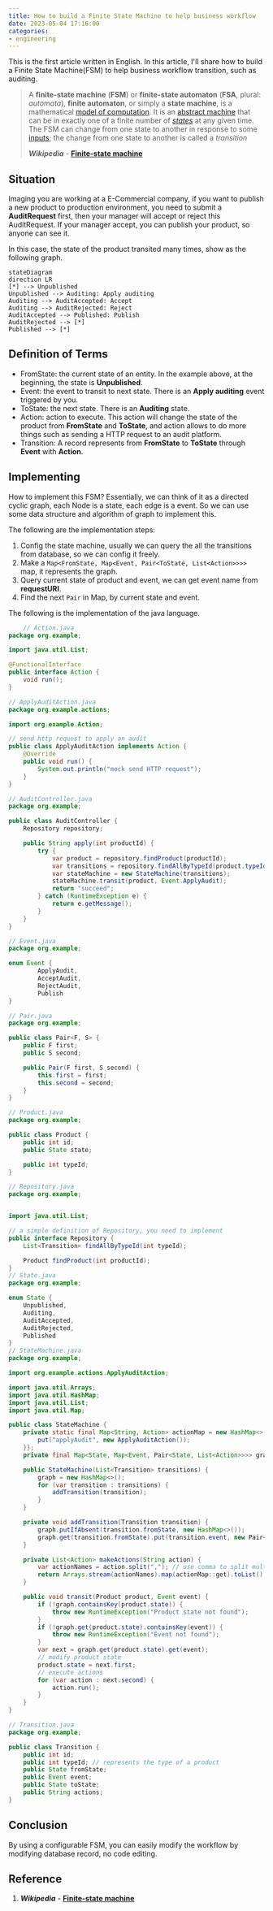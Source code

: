 ```yaml
---
title: How to build a Finite State Machine to help business workflow
date: 2023-05-04 17:16:00
categories:
- engineering
---
```


This is the first article written in English. In this article, I'll share how to build a Finite State Machine(FSM) to help business workflow transition, such as auditing.

> A **finite-state machine** (**FSM**) or **finite-state automaton** (**FSA**, plural: *automata*), **finite automaton**, or simply a **state machine**, is a mathematical [model of computation](https://en.wikipedia.org/wiki/Model_of_computation). It is an [abstract machine](https://en.wikipedia.org/wiki/Abstract_machine) that can be in exactly one of a finite number of *[states](https://en.wikipedia.org/wiki/State_(computer_science))* at any given time. The FSM can change from one state to another in response to some [inputs](https://en.wikipedia.org/wiki/Input_(computer_science)); the change from one state to another is called a *transition*
>
> ***Wikipedia*** - **[Finite-state machine](https://en.wikipedia.org/wiki/Finite-state_machine)**

<!--more-->

## Situation

Imaging you are working at a E-Commercial company, if you want to publish a new product to production environment, you need to submit a **AuditRequest** first, then your manager will accept or reject this AuditRequest. If your manager accept, you can publish your product, so anyone can see it.

In this case, the state of the product transited many times, show as the following graph.

```mermaid
stateDiagram
direction LR
[*] --> Unpublished
Unpublished --> Auditing: Apply auditing
Auditing --> AuditAccepted: Accept
Auditing --> AuditRejected: Reject
AuditAccepted --> Published: Publish
AuditRejected --> [*]
Published --> [*]
```




## Definition of Terms

+ FromState: the current state of an entity. In the example above, at the beginning, the state is **Unpublished**.
+ Event: the event to transit to next state. There is an **Apply auditing** event triggered by you.
+ ToState: the next state.  There is an **Auditing** state.
+ Action: action to execute. This action will change the state of the product from **FromState** and **ToState**, and action allows to do more things such as sending a HTTP request to an audit platform.
+ Transition: A record represents from **FromState** to **ToState** through **Event** with **Action**.

## Implementing

How to implement this FSM? Essentially, we can think of it as a directed cyclic graph, each Node is a state, each edge is a event. So we can use some data structure and algorithm of graph to implement this. 

The following are the implementation steps:

1. Config the state machine, usually we can query the all the transitions from database, so we can config it freely.
2. Make a `Map<FromState, Map<Event, Pair<ToState, List<Action>>>>` map, it represents the graph.
3. Query current state of product and event, we can get event name from **requestURI**.
4. Find the next `Pair` in Map, by current state and event.

The following is the implementation of the java language.

```java
	// Action.java
package org.example;

import java.util.List;

@FunctionalInterface
public interface Action {
    void run();
}

// ApplyAuditAction.java
package org.example.actions;

import org.example.Action;

// send http request to apply an audit
public class ApplyAuditAction implements Action {
    @Override
    public void run() {
        System.out.println("mock send HTTP request");
    }
}

// AuditController.java
package org.example;

public class AuditController {
    Repository repository;

    public String apply(int productId) {
        try {
            var product = repository.findProduct(productId);
            var transitions = repository.findAllByTypeId(product.typeId);
            var stateMachine = new StateMachine(transitions);
            stateMachine.transit(product, Event.ApplyAudit);
            return "succeed";
        } catch (RuntimeException e) {
            return e.getMessage();
        }
    }
}

// Event.java
package org.example;

enum Event {
        ApplyAudit,
        AcceptAudit,
        RejectAudit,
        Publish
}

// Pair.java
package org.example;

public class Pair<F, S> {
    public F first;
    public S second;

    public Pair(F first, S second) {
        this.first = first;
        this.second = second;
    }
}

// Product.java
package org.example;

public class Product {
    public int id;
    public State state;

    public int typeId;
}

// Repository.java
package org.example;


import java.util.List;

// a simple definition of Repository, you need to implement
public interface Repository {
    List<Transition> findAllByTypeId(int typeId);

    Product findProduct(int productId);
}
// State.java
package org.example;

enum State {
    Unpublished,
    Auditing,
    AuditAccepted,
    AuditRejected,
    Published
}
// StateMachine.java
package org.example;

import org.example.actions.ApplyAuditAction;

import java.util.Arrays;
import java.util.HashMap;
import java.util.List;
import java.util.Map;

public class StateMachine {
    private static final Map<String, Action> actionMap = new HashMap<>() {{
        put("applyAudit", new ApplyAuditAction());
    }};
    private final Map<State, Map<Event, Pair<State, List<Action>>>> graph;

    public StateMachine(List<Transition> transitions) {
        graph = new HashMap<>();
        for (var transition : transitions) {
            addTransition(transition);
        }
    }

    private void addTransition(Transition transition) {
        graph.putIfAbsent(transition.fromState, new HashMap<>());
        graph.get(transition.fromState).put(transition.event, new Pair<>(transition.toState, makeActions(transition.actions)));
    }

    private List<Action> makeActions(String action) {
        var actionNames = action.split(","); // use comma to split multi actions
        return Arrays.stream(actionNames).map(actionMap::get).toList();
    }

    public void transit(Product product, Event event) {
        if (!graph.containsKey(product.state)) {
            throw new RuntimeException("Product state not found");
        }
        if (!graph.get(product.state).containsKey(event)) {
            throw new RuntimeException("Event not found");
        }
        var next = graph.get(product.state).get(event);
        // modify product state
        product.state = next.first;
        // execute actions
        for (var action : next.second) {
            action.run();
        }
    }
}

// Transition.java
package org.example;

public class Transition {
    public int id;
    public int typeId; // represents the type of a product
    public State fromState;
    public Event event;
    public State toState;
    public String actions;
}
```

## Conclusion

By using a configurable FSM, you can easily modify the workflow by modifying database record, no code editing.

## Reference

1. ***Wikipedia*** - **[Finite-state machine](https://en.wikipedia.org/wiki/Finite-state_machine)**
